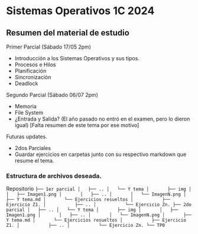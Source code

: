 # Sistemas Operativos 1C 2024

## Resumen del material de estudio

Primer Parcial (Sábado 17/05 2pm)
- Introducción a los Sistemas Operativos y sus tipos.
- Procesos e Hilos
- Planificación
- Sincronización
- Deadlock

Segundo Parcial (Sábado 06/07 2pm)
- Memoria
- File System
- ¿Entrada y Salida? (El año pasado no entró en el examen, pero lo dieron igual) [Falta resumen de este tema por ese motivo]

Futuras updates.
- 2dos Parciales
- Guardar ejercicios en carpetas junto con su respectivo markdown que resume el tema.

### Estructura de archivos deseada.

Repositorio
``├── 1er parcial
  │   ├── ..
│   └── Y tema
│       ├── img
│       │   ├── Imagen1.png
│       │   ├── ..
│       │   └── ImagenN.png
│       ├── Y tema.md
│       └── Ejercicios resueltos
│           ├── Ejercicio Z1.
│           ├── ..
│           └── Ejercicio Zn.
├── 2do parcial
│   ├── ..
│   └── Y tema
│       ├── img
│       │   ├── Imagen1.png
│       │   ├── ..
│       │   └── ImagenN.png
│       ├── Y tema.md
│       └── Ejercicios resueltos
│           ├── Ejercicio Z1.
│           ├── ..
│           └── Ejercicio Zn.
└── TP0``
